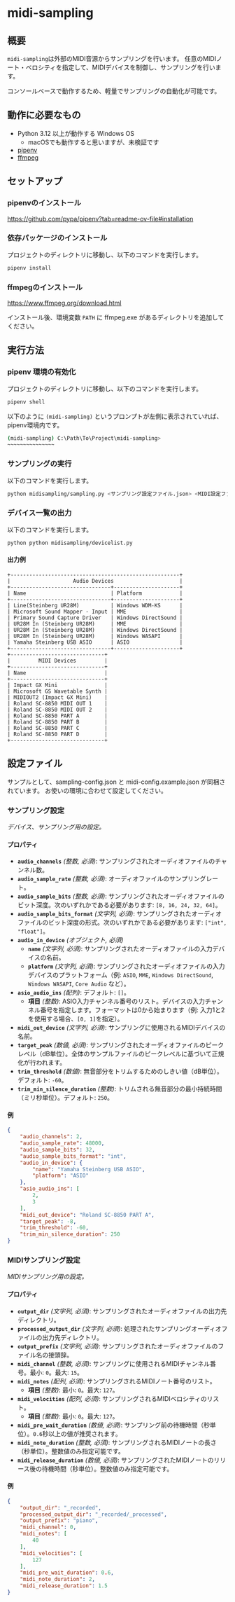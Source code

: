 midi-sampling
================


## 概要

`midi-sampling`は外部のMIDI音源からサンプリングを行います。
任意のMIDIノート・ベロシティを指定して、MIDIデバイスを制御し、サンプリングを行います。

コンソールベースで動作するため、軽量でサンプリングの自動化が可能です。

## 動作に必要なもの

- Python 3.12 以上が動作する Windows OS
  - macOSでも動作すると思いますが、未検証です
- [pipenv](https://github.com/pypa/pipenv)
- [ffmpeg](https://www.ffmpeg.org/)

## セットアップ

### pipenvのインストール

https://github.com/pypa/pipenv?tab=readme-ov-file#installation

### 依存パッケージのインストール

プロジェクトのディレクトリに移動し、以下のコマンドを実行します。

```bash
pipenv install
```

### ffmpegのインストール

https://www.ffmpeg.org/download.html

インストール後、環境変数 `PATH` に ffmpeg.exe があるディレクトリを追加してください。

## 実行方法

### pipenv 環境の有効化

プロジェクトのディレクトリに移動し、以下のコマンドを実行します。

```bash
pipenv shell
```

以下のように `(midi-sampling)` というプロンプトが左側に表示されていれば、pipenv環境内です。

```bash
(midi-sampling) C:\Path\To\Project\midi-sampling>
~~~~~~~~~~~~~~~
```

### サンプリングの実行

以下のコマンドを実行します。

```bash
python midisampling/sampling.py <サンプリング設定ファイル.json> <MIDI設定ファイル.json>
```

### デバイス一覧の出力

以下のコマンドを実行します。

```bash
python python midisampling/devicelist.py
```

#### 出力例

```
+------------------------------------------------------+
|                    Audio Devices                     |
+--------------------------------+---------------------+
| Name                           | Platform            |
+--------------------------------+---------------------+
| Line(Steinberg UR28M)          | Windows WDM-KS      |
| Microsoft Sound Mapper - Input | MME                 |
| Primary Sound Capture Driver   | Windows DirectSound |
| UR28M In (Steinberg UR28M)     | MME                 |
| UR28M In (Steinberg UR28M)     | Windows DirectSound |
| UR28M In (Steinberg UR28M)     | Windows WASAPI      |
| Yamaha Steinberg USB ASIO      | ASIO                |
+--------------------------------+---------------------+
+------------------------------+
|         MIDI Devices         |
+------------------------------+
| Name                         |
+------------------------------+
| Impact GX Mini               |
| Microsoft GS Wavetable Synth |
| MIDIOUT2 (Impact GX Mini)    |
| Roland SC-8850 MIDI OUT 1    |
| Roland SC-8850 MIDI OUT 2    |
| Roland SC-8850 PART A        |
| Roland SC-8850 PART B        |
| Roland SC-8850 PART C        |
| Roland SC-8850 PART D        |
+------------------------------+
```

## 設定ファイル

サンプルとして、sampling-config.json と midi-config.example.json が同梱されています。
お使いの環境に合わせて設定してください。

<!-- Translated by ChatGPT -->
<!-- [BEGIN] Generated by documenttool/jsonschema_to_markdown.py -->
### サンプリング設定

*デバイス、サンプリング用の設定。*

#### プロパティ

- **`audio_channels`** *(整数, 必須)*: サンプリングされたオーディオファイルのチャンネル数。
- **`audio_sample_rate`** *(整数, 必須)*: オーディオファイルのサンプリングレート。
- **`audio_sample_bits`** *(整数, 必須)*: サンプリングされたオーディオファイルのビット深度。次のいずれかである必要があります: `[8, 16, 24, 32, 64]`。
- **`audio_sample_bits_format`** *(文字列, 必須)*: サンプリングされたオーディオファイルのビット深度の形式。次のいずれかである必要があります: `["int", "float"]`。
- **`audio_in_device`** *(オブジェクト, 必須)*
  - **`name`** *(文字列, 必須)*: サンプリングされたオーディオファイルの入力デバイスの名前。
  - **`platform`** *(文字列, 必須)*: サンプリングされたオーディオファイルの入力デバイスのプラットフォーム（例: `ASIO`, `MME`, `Windows DirectSound`, `Windows WASAPI`, `Core Audio` など）。
- **`asio_audio_ins`** *(配列)*: デフォルト: `[]`。
  - **項目** *(整数)*: ASIO入力チャンネル番号のリスト。デバイスの入力チャンネル番号を指定します。フォーマットは0から始まります（例: 入力1と2を使用する場合、`[0, 1]`を指定）。
- **`midi_out_device`** *(文字列, 必須)*: サンプリングに使用されるMIDIデバイスの名前。
- **`target_peak`** *(数値, 必須)*: サンプリングされたオーディオファイルのピークレベル（dB単位）。全体のサンプルファイルのピークレベルに基づいて正規化が行われます。
- **`trim_threshold`** *(数値)*: 無音部分をトリムするためのしきい値（dB単位）。デフォルト: `-60`。
- **`trim_min_silence_duration`** *(整数)*: トリムされる無音部分の最小持続時間（ミリ秒単位）。デフォルト: `250`。

#### 例

  ```json
  {
      "audio_channels": 2,
      "audio_sample_rate": 48000,
      "audio_sample_bits": 32,
      "audio_sample_bits_format": "int",
      "audio_in_device": {
          "name": "Yamaha Steinberg USB ASIO",
          "platform": "ASIO"
      },
      "asio_audio_ins": [
          2,
          3
      ],
      "midi_out_device": "Roland SC-8850 PART A",
      "target_peak": -8,
      "trim_threshold": -60,
      "trim_min_silence_duration": 250
  }
  ```

### MIDIサンプリング設定

*MIDIサンプリング用の設定。*

#### プロパティ

- **`output_dir`** *(文字列, 必須)*: サンプリングされたオーディオファイルの出力先ディレクトリ。
- **`processed_output_dir`** *(文字列, 必須)*: 処理されたサンプリングオーディオファイルの出力先ディレクトリ。
- **`output_prefix`** *(文字列, 必須)*: サンプリングされたオーディオファイルのファイル名の接頭辞。
- **`midi_channel`** *(整数, 必須)*: サンプリングに使用されるMIDIチャンネル番号。最小: `0`。最大: `15`。
- **`midi_notes`** *(配列, 必須)*: サンプリングされるMIDIノート番号のリスト。
  - **項目** *(整数)*: 最小: `0`。最大: `127`。
- **`midi_velocities`** *(配列, 必須)*: サンプリングされるMIDIベロシティのリスト。
  - **項目** *(整数)*: 最小: `0`。最大: `127`。
- **`midi_pre_wait_duration`** *(数値, 必須)*: サンプリング前の待機時間（秒単位）。`0.6`秒以上の値が推奨されます。
- **`midi_note_duration`** *(整数, 必須)*: サンプリングされるMIDIノートの長さ（秒単位）。整数値のみ指定可能です。
- **`midi_release_duration`** *(数値, 必須)*: サンプリングされたMIDIノートのリリース後の待機時間（秒単位）。整数値のみ指定可能です。

#### 例

  ```json
  {
      "output_dir": "_recorded",
      "processed_output_dir": "_recorded/_processed",
      "output_prefix": "piano",
      "midi_channel": 0,
      "midi_notes": [
          40
      ],
      "midi_velocities": [
          127
      ],
      "midi_pre_wait_duration": 0.6,
      "midi_note_duration": 2,
      "midi_release_duration": 1.5
  }
  ```

<!-- [END] Generated by documenttool/jsonschema_to_markdown.py -->

